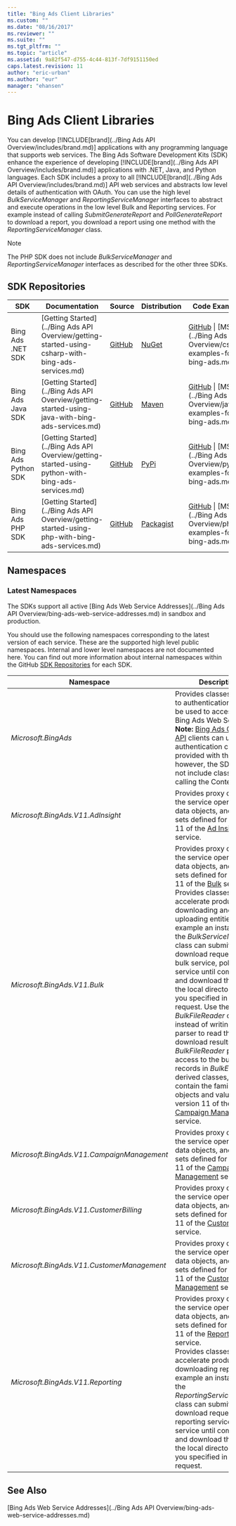 ```yaml
---
title: "Bing Ads Client Libraries"
ms.custom: ""
ms.date: "08/16/2017"
ms.reviewer: ""
ms.suite: ""
ms.tgt_pltfrm: ""
ms.topic: "article"
ms.assetid: 9a82f547-d755-4c44-813f-7df9151150ed
caps.latest.revision: 11
author: "eric-urban"
ms.author: "eur"
manager: "ehansen"
---
```

# Bing Ads Client Libraries
You can develop [!INCLUDE[brand](../Bing Ads API Overview/includes/brand.md)] applications with any programming language that supports web services. The Bing Ads Software Development Kits (SDK) enhance the experience of developing [!INCLUDE[brand](../Bing Ads API Overview/includes/brand.md)] applications with .NET, Java, and Python languages. Each SDK includes a proxy to all [!INCLUDE[brand](../Bing Ads API Overview/includes/brand.md)] API web services and abstracts low level details of authentication with OAuth. You can use the high level *BulkServiceManager* and *ReportingServiceManager* interfaces to abstract and execute operations in the low level Bulk and Reporting services. For example instead of calling *SubmitGenerateReport* and *PollGenerateReport* to download a report, you download a report using one method with the *ReportingServiceManager* class.

> [!NOTE]
> The PHP SDK does not include *BulkServiceManager* and *ReportingServiceManager* interfaces as described for the other three SDKs.

## <a name="repositories"></a>SDK Repositories

|SDK|Documentation|Source|Distribution|Code Examples|License|
|-------|-----------------|----------|----------------|-----------------|-----------|
|Bing Ads .NET SDK|[Getting Started](../Bing Ads API Overview/getting-started-using-csharp-with-bing-ads-services.md)|[GitHub](https://github.com/BingAds/BingAds-dotNet-SDK)|[NuGet](https://www.nuget.org/packages/Microsoft.BingAds.SDK/)|[GitHub](http://go.microsoft.com/fwlink/?LinkId=525447) &#124; [MSDN](../Bing Ads API Overview/csharp-examples-for-bing-ads.md)|[Bing Ads .NET SDK License](https://github.com/BingAds/BingAds-dotNet-SDK/blob/master/LICENSE.md)|
|Bing Ads Java SDK|[Getting Started](../Bing Ads API Overview/getting-started-using-java-with-bing-ads-services.md) |[GitHub](https://github.com/BingAds/BingAds-Java-SDK)|[Maven](https://github.com/BingAds/BingAds-Java-SDK#Maven-Artifact)|[GitHub](http://go.microsoft.com/fwlink/?LinkId=525443) &#124; [MSDN](../Bing Ads API Overview/java-examples-for-bing-ads.md)|[Bing Ads Java SDK License](https://github.com/BingAds/BingAds-Java-SDK/blob/master/LICENSE)|
|Bing Ads Python SDK|[Getting Started](../Bing Ads API Overview/getting-started-using-python-with-bing-ads-services.md) |[GitHub](https://github.com/BingAds/BingAds-Python-SDK)|[PyPi](https://pypi.python.org/pypi/bingads)|[GitHub](http://go.microsoft.com/fwlink/?LinkId=529184) &#124; [MSDN](../Bing Ads API Overview/python-examples-for-bing-ads.md)|[Bing Ads Python SDK License](https://github.com/BingAds/BingAds-Python-SDK/blob/master/LICENSE)|
|Bing Ads PHP SDK|[Getting Started](../Bing Ads API Overview/getting-started-using-php-with-bing-ads-services.md)|[GitHub](https://github.com/BingAds/BingAds-PHP-SDK)|[Packagist](https://packagist.org/packages/microsoft/bingads)|[GitHub](http://go.microsoft.com/fwlink/?LinkId=838593) &#124; [MSDN](../Bing Ads API Overview/php-examples-for-bing-ads.md)|[Bing Ads PHP SDK License](https://github.com/BingAds/BingAds-PHP-SDK/blob/master/LICENSE.md)|

## <a name="namespaces"></a>Namespaces

### <a name="latestnamespaces"></a>Latest Namespaces
The SDKs support all active [Bing Ads Web Service Addresses](../Bing Ads API Overview/bing-ads-web-service-addresses.md) in sandbox and production. 

You should use the following namespaces corresponding to the latest version of each service. These are the supported high level public namespaces. Internal and lower level namespaces are not documented here. You can find out more information about internal namespaces within the GitHub [SDK Repositories](#repositories) for each SDK.

|Namespace|Description|
|-------------|---------------|
|*Microsoft.BingAds*|Provides classes related to authentication that can be used to access any Bing Ads Web Service.<br/>**Note:** [Bing Ads Content API](https://msdn.microsoft.com/library/bing-ads-content-api(v=msads.90).aspx) clients can use the authentication classes provided with the SDK; however, the SDK does not include classes for calling the Content API.|
|*Microsoft.BingAds.V11.AdInsight*|Provides proxy classes to the service operations, data objects, and value sets defined for version 11 of the [Ad Insight](https://msdn.microsoft.com/library/bing-ads-ad-insight-reference(v=msads.100).aspx) service.|
|*Microsoft.BingAds.V11.Bulk*|Provides proxy classes to the service operations, data objects, and value sets defined for version 11 of the [Bulk](https://msdn.microsoft.com/library/bing-ads-bulk-reference(v=msads.100).aspx) service.<br />Provides classes to accelerate productivity for downloading and uploading entities. For example an instance of the *BulkServiceManager* class can submit your download request to the bulk service, poll the service until completed, and download the file to the local directory that you specified in the request. Use the *BulkFileReader* class instead of writing a file parser to read the download results. The *BulkFileReader* provides access to the bulk file records in *BulkEntity* derived classes, which contain the familiar data objects and value sets in version 11 of the [Campaign Management](https://msdn.microsoft.com/library/bing-ads-campaign-management-reference(v=msads.100).aspx) service.|
|*Microsoft.BingAds.V11.CampaignManagement*|Provides proxy classes to the service operations, data objects, and value sets defined for version 11 of the [Campaign Management](https://msdn.microsoft.com/library/bing-ads-campaign-management-reference(v=msads.100).aspx) service.|
|*Microsoft.BingAds.V11.CustomerBilling*|Provides proxy classes to the service operations, data objects, and value sets defined for version 11 of the [Customer Billing](https://msdn.microsoft.com/library/bing-ads-customer-billing-api-reference(v=msads.90).aspx) service.|
|*Microsoft.BingAds.V11.CustomerManagement*|Provides proxy classes to the service operations, data objects, and value sets defined for version 11 of the [Customer Management](https://msdn.microsoft.com/library/bing-ads-customer-management-api-reference(v=msads.90).aspx) service.|
|*Microsoft.BingAds.V11.Reporting*|Provides proxy classes to the service operations, data objects, and value sets defined for version 11 of the [Reporting](https://msdn.microsoft.com/library/bing-ads-reporting-reference(v=msads.90).aspx) service.<br />Provides classes to accelerate productivity for downloading reports. For example an instance of the *ReportingServiceManager* class can submit your download request to the reporting service, poll the service until completed, and download the file to the local directory that you specified in the request.|

## See Also
[Bing Ads Web Service Addresses](../Bing Ads API Overview/bing-ads-web-service-addresses.md)  

